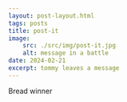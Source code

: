 ```yaml
---
layout: post-layout.html
tags: posts
title: post-it
image:
    src: ./src/img/post-it.jpg
    alt: message in a battle
date: 2024-02-21
excerpt: tommy leaves a message
---
```


Bread winner